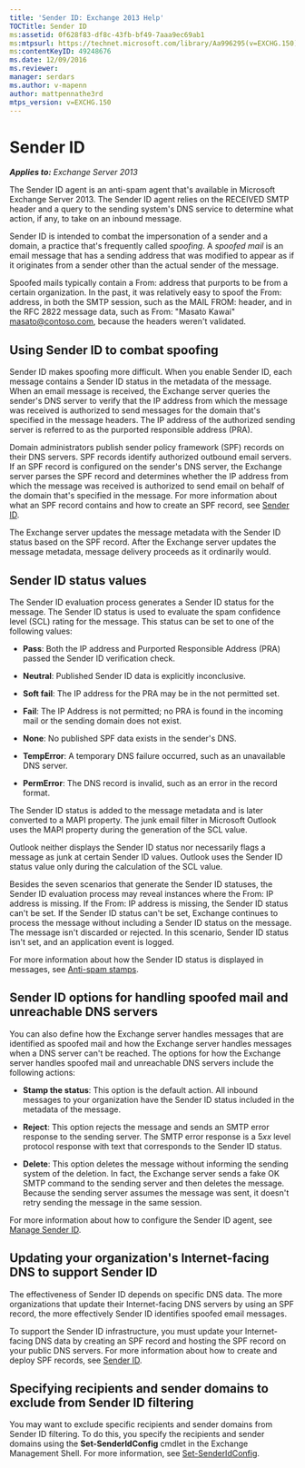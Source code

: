 ```yaml
---
title: 'Sender ID: Exchange 2013 Help'
TOCTitle: Sender ID
ms:assetid: 0f628f83-df8c-43fb-bf49-7aaa9ec69ab1
ms:mtpsurl: https://technet.microsoft.com/library/Aa996295(v=EXCHG.150)
ms:contentKeyID: 49248676
ms.date: 12/09/2016
ms.reviewer: 
manager: serdars
ms.author: v-mapenn
author: mattpennathe3rd
mtps_version: v=EXCHG.150
---
```


# Sender ID

_**Applies to:** Exchange Server 2013_

The Sender ID agent is an anti-spam agent that's available in Microsoft Exchange Server 2013. The Sender ID agent relies on the RECEIVED SMTP header and a query to the sending system's DNS service to determine what action, if any, to take on an inbound message.

Sender ID is intended to combat the impersonation of a sender and a domain, a practice that's frequently called *spoofing*. A *spoofed mail* is an email message that has a sending address that was modified to appear as if it originates from a sender other than the actual sender of the message.

Spoofed mails typically contain a From: address that purports to be from a certain organization. In the past, it was relatively easy to spoof the From: address, in both the SMTP session, such as the MAIL FROM: header, and in the RFC 2822 message data, such as From: "Masato Kawai" masato@contoso.com, because the headers weren't validated.

## Using Sender ID to combat spoofing

Sender ID makes spoofing more difficult. When you enable Sender ID, each message contains a Sender ID status in the metadata of the message. When an email message is received, the Exchange server queries the sender's DNS server to verify that the IP address from which the message was received is authorized to send messages for the domain that's specified in the message headers. The IP address of the authorized sending server is referred to as the purported responsible address (PRA).

Domain administrators publish sender policy framework (SPF) records on their DNS servers. SPF records identify authorized outbound email servers. If an SPF record is configured on the sender's DNS server, the Exchange server parses the SPF record and determines whether the IP address from which the message was received is authorized to send email on behalf of the domain that's specified in the message. For more information about what an SPF record contains and how to create an SPF record, see [Sender ID](exchange/antispam-and-antimalware/antispam-protection/sender-id.md).

The Exchange server updates the message metadata with the Sender ID status based on the SPF record. After the Exchange server updates the message metadata, message delivery proceeds as it ordinarily would.

## Sender ID status values

The Sender ID evaluation process generates a Sender ID status for the message. The Sender ID status is used to evaluate the spam confidence level (SCL) rating for the message. This status can be set to one of the following values:

- **Pass**: Both the IP address and Purported Responsible Address (PRA) passed the Sender ID verification check.

- **Neutral**: Published Sender ID data is explicitly inconclusive.

- **Soft fail**: The IP address for the PRA may be in the not permitted set.

- **Fail**: The IP Address is not permitted; no PRA is found in the incoming mail or the sending domain does not exist.

- **None**: No published SPF data exists in the sender's DNS.

- **TempError**: A temporary DNS failure occurred, such as an unavailable DNS server.

- **PermError**: The DNS record is invalid, such as an error in the record format.

The Sender ID status is added to the message metadata and is later converted to a MAPI property. The junk email filter in Microsoft Outlook uses the MAPI property during the generation of the SCL value.

Outlook neither displays the Sender ID status nor necessarily flags a message as junk at certain Sender ID values. Outlook uses the Sender ID status value only during the calculation of the SCL value.

Besides the seven scenarios that generate the Sender ID statuses, the Sender ID evaluation process may reveal instances where the From: IP address is missing. If the From: IP address is missing, the Sender ID status can't be set. If the Sender ID status can't be set, Exchange continues to process the message without including a Sender ID status on the message. The message isn't discarded or rejected. In this scenario, Sender ID status isn't set, and an application event is logged.

For more information about how the Sender ID status is displayed in messages, see [Anti-spam stamps](anti-spam-stamps-exchange-2013-help.md).

## Sender ID options for handling spoofed mail and unreachable DNS servers

You can also define how the Exchange server handles messages that are identified as spoofed mail and how the Exchange server handles messages when a DNS server can't be reached. The options for how the Exchange server handles spoofed mail and unreachable DNS servers include the following actions:

- **Stamp the status**: This option is the default action. All inbound messages to your organization have the Sender ID status included in the metadata of the message.

- **Reject**: This option rejects the message and sends an SMTP error response to the sending server. The SMTP error response is a 5*xx* level protocol response with text that corresponds to the Sender ID status.

- **Delete**: This option deletes the message without informing the sending system of the deletion. In fact, the Exchange server sends a fake OK SMTP command to the sending server and then deletes the message. Because the sending server assumes the message was sent, it doesn't retry sending the message in the same session.

For more information about how to configure the Sender ID agent, see [Manage Sender ID](manage-sender-id-exchange-2013-help.md).

## Updating your organization's Internet-facing DNS to support Sender ID

The effectiveness of Sender ID depends on specific DNS data. The more organizations that update their Internet-facing DNS servers by using an SPF record, the more effectively Sender ID identifies spoofed email messages.

To support the Sender ID infrastructure, you must update your Internet-facing DNS data by creating an SPF record and hosting the SPF record on your public DNS servers. For more information about how to create and deploy SPF records, see [Sender ID](exchange/antispam-and-antimalware/antispam-protection/sender-id.md).

## Specifying recipients and sender domains to exclude from Sender ID filtering

You may want to exclude specific recipients and sender domains from Sender ID filtering. To do this, you specify the recipients and sender domains using the **Set-SenderIdConfig** cmdlet in the Exchange Management Shell. For more information, see [Set-SenderIdConfig](https://technet.microsoft.com/library/aa998859\(v=exchg.150\)).
